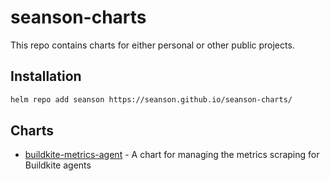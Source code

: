 # seanson-charts

This repo contains charts for either personal or other public projects.

## Installation

```bash
helm repo add seanson https://seanson.github.io/seanson-charts/
```

## Charts

- [buildkite-metrics-agent](https://github.com/seanson/charts-buildkite-metrics-agent) - A chart for managing the metrics scraping for Buildkite agents

